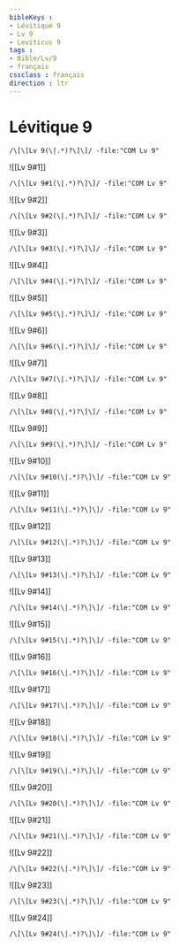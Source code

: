 ```yaml
---
bibleKeys : 
- Lévitique 9
- Lv 9
- Leviticus 9
tags : 
- Bible/Lv/9
- français
cssclass : français
direction : ltr
---
```


# Lévitique 9

```query
/\[\[Lv 9(\|.*)?\]\]/ -file:"COM Lv 9"
```



![[Lv 9#1]]

```query
/\[\[Lv 9#1(\|.*)?\]\]/ -file:"COM Lv 9"
```

![[Lv 9#2]]

```query
/\[\[Lv 9#2(\|.*)?\]\]/ -file:"COM Lv 9"
```

![[Lv 9#3]]

```query
/\[\[Lv 9#3(\|.*)?\]\]/ -file:"COM Lv 9"
```

![[Lv 9#4]]

```query
/\[\[Lv 9#4(\|.*)?\]\]/ -file:"COM Lv 9"
```

![[Lv 9#5]]

```query
/\[\[Lv 9#5(\|.*)?\]\]/ -file:"COM Lv 9"
```

![[Lv 9#6]]

```query
/\[\[Lv 9#6(\|.*)?\]\]/ -file:"COM Lv 9"
```

![[Lv 9#7]]

```query
/\[\[Lv 9#7(\|.*)?\]\]/ -file:"COM Lv 9"
```

![[Lv 9#8]]

```query
/\[\[Lv 9#8(\|.*)?\]\]/ -file:"COM Lv 9"
```

![[Lv 9#9]]

```query
/\[\[Lv 9#9(\|.*)?\]\]/ -file:"COM Lv 9"
```

![[Lv 9#10]]

```query
/\[\[Lv 9#10(\|.*)?\]\]/ -file:"COM Lv 9"
```

![[Lv 9#11]]

```query
/\[\[Lv 9#11(\|.*)?\]\]/ -file:"COM Lv 9"
```

![[Lv 9#12]]

```query
/\[\[Lv 9#12(\|.*)?\]\]/ -file:"COM Lv 9"
```

![[Lv 9#13]]

```query
/\[\[Lv 9#13(\|.*)?\]\]/ -file:"COM Lv 9"
```

![[Lv 9#14]]

```query
/\[\[Lv 9#14(\|.*)?\]\]/ -file:"COM Lv 9"
```

![[Lv 9#15]]

```query
/\[\[Lv 9#15(\|.*)?\]\]/ -file:"COM Lv 9"
```

![[Lv 9#16]]

```query
/\[\[Lv 9#16(\|.*)?\]\]/ -file:"COM Lv 9"
```

![[Lv 9#17]]

```query
/\[\[Lv 9#17(\|.*)?\]\]/ -file:"COM Lv 9"
```

![[Lv 9#18]]

```query
/\[\[Lv 9#18(\|.*)?\]\]/ -file:"COM Lv 9"
```

![[Lv 9#19]]

```query
/\[\[Lv 9#19(\|.*)?\]\]/ -file:"COM Lv 9"
```

![[Lv 9#20]]

```query
/\[\[Lv 9#20(\|.*)?\]\]/ -file:"COM Lv 9"
```

![[Lv 9#21]]

```query
/\[\[Lv 9#21(\|.*)?\]\]/ -file:"COM Lv 9"
```

![[Lv 9#22]]

```query
/\[\[Lv 9#22(\|.*)?\]\]/ -file:"COM Lv 9"
```

![[Lv 9#23]]

```query
/\[\[Lv 9#23(\|.*)?\]\]/ -file:"COM Lv 9"
```

![[Lv 9#24]]

```query
/\[\[Lv 9#24(\|.*)?\]\]/ -file:"COM Lv 9"
```

